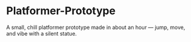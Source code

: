 # Platformer-Prototype
A small, chill platformer prototype made in about an hour — jump, move, and vibe with a silent statue. 
